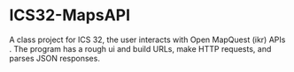 # ICS32-MapsAPI
A class project for ICS 32, the user interacts with Open MapQuest (ikr) APIs . The program has a rough ui and build URLs, make HTTP requests, and parses JSON responses.
